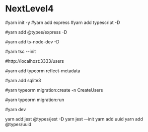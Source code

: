 # NextLevel4

#yarn init -y 
#yarn add express 
#yarn add typescript -D

#yarn add @types/express -D 

#yarn add ts-node-dev -D 

#yarn tsc --init

#http://localhost:3333/users


#yarn add typeorm reflect-metadata

#yarn add sqlite3 


#yarn typeorm migration:create -n CreateUsers

#yarn typeorm migration:run

#yarn dev


yarn add jest @types/jest -D
yarn jest --init
yarn add uuid
yarn add @types/uuid
